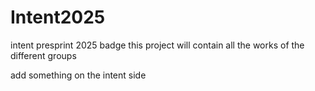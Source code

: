 # Intent2025
intent presprint 2025 badge
this project will contain all the works of the different groups

add something on the intent side 